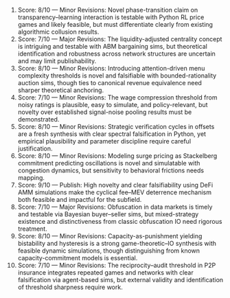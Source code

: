 1) Score: 8/10 — Minor Revisions: Novel phase-transition claim on transparency–learning interaction is testable with Python RL price games and likely feasible, but must differentiate clearly from existing algorithmic collusion results.
2) Score: 7/10 — Major Revisions: The liquidity-adjusted centrality concept is intriguing and testable with ABM bargaining sims, but theoretical identification and robustness across network structures are uncertain and may limit publishability.
3) Score: 8/10 — Minor Revisions: Introducing attention-driven menu complexity thresholds is novel and falsifiable with bounded-rationality auction sims, though ties to canonical revenue equivalence need sharper theoretical anchoring.
4) Score: 7/10 — Minor Revisions: The wage compression threshold from noisy ratings is plausible, easy to simulate, and policy-relevant, but novelty over established signal-noise pooling results must be demonstrated.
5) Score: 8/10 — Minor Revisions: Strategic verification cycles in offsets are a fresh synthesis with clear spectral falsification in Python, yet empirical plausibility and parameter discipline require careful justification.
6) Score: 8/10 — Minor Revisions: Modeling surge pricing as Stackelberg commitment predicting oscillations is novel and simulatable with congestion dynamics, but sensitivity to behavioral frictions needs mapping.
7) Score: 9/10 — Publish: High novelty and clear falsifiability using DeFi AMM simulations make the cyclical fee–MEV deterrence mechanism both feasible and impactful for the subfield.
8) Score: 7/10 — Major Revisions: Obfuscation in data markets is timely and testable via Bayesian buyer–seller sims, but mixed-strategy existence and distinctiveness from classic obfuscation IO need rigorous treatment.
9) Score: 8/10 — Minor Revisions: Capacity-as-punishment yielding bistability and hysteresis is a strong game-theoretic–IO synthesis with feasible dynamic simulations, though distinguishing from known capacity-commitment models is essential.
10) Score: 7/10 — Minor Revisions: The reciprocity–audit threshold in P2P insurance integrates repeated games and networks with clear falsification via agent-based sims, but external validity and identification of threshold sharpness require work.
